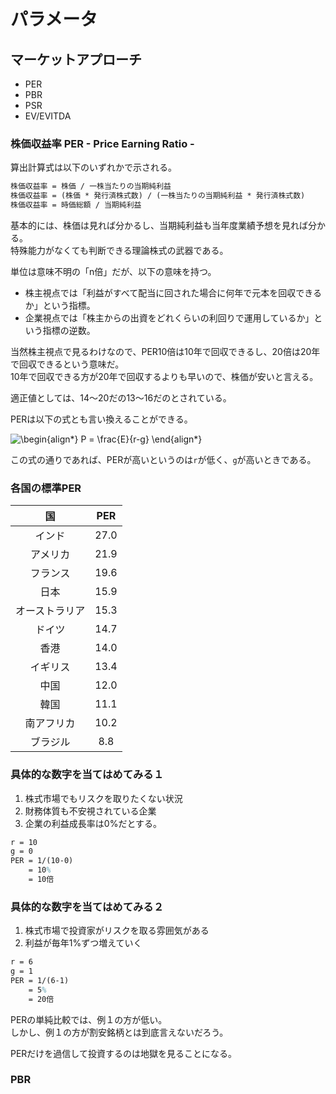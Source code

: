 # パラメータ

## マーケットアプローチ

- PER
- PBR
- PSR
- EV/EVITDA

### 株価収益率 PER - Price Earning Ratio -

算出計算式は以下のいずれかで示される。

```tex
株価収益率 = 株価 / 一株当たりの当期純利益
株価収益率 = (株価 * 発行済株式数) / (一株当たりの当期純利益 * 発行済株式数)
株価収益率 = 時価総額 / 当期純利益
```

基本的には、株価は見れば分かるし、当期純利益も当年度業績予想を見れば分かる。  
特殊能力がなくても判断できる理論株式の武器である。

単位は意味不明の「n倍」だが、以下の意味を持つ。

- 株主視点では「利益がすべて配当に回された場合に何年で元本を回収できるか」という指標。  
- 企業視点では「株主からの出資をどれくらいの利回りで運用しているか」という指標の逆数。

当然株主視点で見るわけなので、PER10倍は10年で回収できるし、20倍は20年で回収できるという意味だ。  
10年で回収できる方が20年で回収するよりも早いので、株価が安いと言える。

適正値としては、14～20だの13～16だのとされている。

PERは以下の式とも言い換えることができる。

![\begin{align*}
P = \frac{E}{r-g}
\end{align*}
](https://render.githubusercontent.com/render/math?math=%5Cdisplaystyle+%5Cbegin%7Balign%2A%7D%0AP+%3D+%5Cfrac%7BE%7D%7Br-g%7D%0A%5Cend%7Balign%2A%7D%0A)

この式の通りであれば、PERが高いというのは`r`が低く、`g`が高いときである。  

### 各国の標準PER

|国|PER|
|:--:|:--:|
|インド|27.0|
|アメリカ|21.9|
|フランス|19.6|
|日本|15.9|
|オーストラリア|15.3|
|ドイツ|14.7|
|香港|14.0|
|イギリス|13.4|
|中国|12.0|
|韓国|11.1|
|南アフリカ|10.2|
|ブラジル|8.8|

### 具体的な数字を当てはめてみる１

1. 株式市場でもリスクを取りたくない状況
2. 財務体質も不安視されている企業
3. 企業の利益成長率は0%だとする。

```tex
r = 10
g = 0
PER = 1/(10-0)
    = 10%
    = 10倍
```

### 具体的な数字を当てはめてみる２

1. 株式市場で投資家がリスクを取る雰囲気がある
2. 利益が毎年1%ずつ増えていく

```tex
r = 6
g = 1
PER = 1/(6-1)
    = 5%
    = 20倍
```

PERの単純比較では、例１の方が低い。  
しかし、例１の方が割安銘柄とは到底言えないだろう。

PERだけを過信して投資するのは地獄を見ることになる。

### PBR
